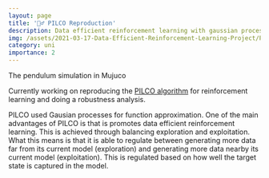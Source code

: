 ```yaml
---
layout: page
title: '👷‍♂️ PILCO Reproduction'
description: Data efficient reinforcement learning with gaussian processes.
img: /assets/2021-03-17-Data-Efficient-Reinforcement-Learning-Project/PILCO-linux.jpg
category: uni
importance: 2
---
```

 
 
<div class="row">
    <div class="col-sm mt-3 mt-md-0">
        <img class="img-fluid rounded z-depth-1" src="{{ '/assets/2021-03-17-Data-Efficient-Reinforcement-Learning-Project/PILCO-linux.jpg' | relative_url }}" alt="" title="example image"/>
    </div>
</div>
<div class="caption">
    The pendulum simulation in Mujuco
</div>

Currently working on reproducing the [PILCO algorithm](https://www.doc.ic.ac.uk/~mpd37/publications/pami_final_w_appendix.pdf) for reinforcement learning and doing a robustness analysis.

PILCO used Gausian processes for function approximation. One of the main advantages of PILCO is that is promotes data efficient reinforcement learning. 
This is achieved through balancing exploration and exploitation. What this means is that it is able to regulate between generating more data far from its current model (exploration) and generating more data nearby its current model (exploitation).
This is regulated based on how well the target state is captured in the model.
<!-- When the model does not capture the target area of the state space, exploration is prefered. Conversely when the model does capture the target state, generating more data around the target state is prefered. -->
